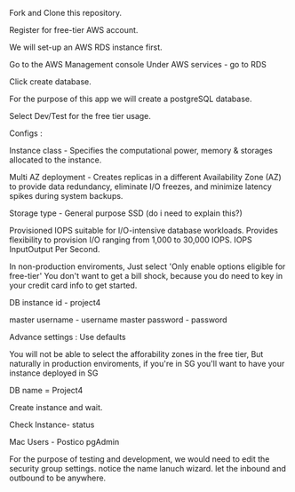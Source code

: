 Fork and Clone this repository.

Register for free-tier AWS account.

We will set-up an AWS RDS instance first.

Go to the AWS Management console
Under AWS services - go to RDS

Click create database.

For the purpose of this app we will create a postgreSQL database.

Select Dev/Test for the free tier usage.

Configs :

Instance class - 
Specifies the computational power, memory & storages allocated to the instance.

Multi AZ deployment - Creates replicas in a different Availability Zone (AZ) to provide data redundancy, eliminate I/O freezes, and minimize latency spikes during system backups.

Storage type - 
General purpose SSD (do i need to explain this?)

Provisioned IOPS suitable for I/O-intensive database workloads. Provides flexibility to provision I/O ranging from 1,000 to 30,000 IOPS.
IOPS InputOutput Per Second.

In non-production enviroments, Just select 'Only enable options eligible for free-tier'
You don't want to get a bill shock, because you do need to key in your credit card info to get started.

DB instance id - project4

master username - username
master password - password

Advance settings :
Use defaults

You will not be able to select the afforability zones in the free tier,
But naturally in production enviroments, if you're in SG you'll want to have your instance deployed in SG

DB name = Project4

Create instance and wait.

Check Instance- status

Mac Users - Postico
pgAdmin

For the purpose of testing and development, we would need to edit the security group settings.
notice the name lanuch wizard. let the inbound and outbound to be anywhere.

